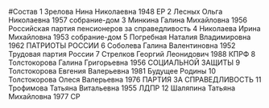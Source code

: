 #Состав
1 Зрелова Нина Николаевна 1948 ЕР
2 Лесных Ольга Николаевна 1957 собрание-дом
3 Минкина Галина Михайловна 1956 Российская партия пенсионеров за справедливость
4 Николаева Ирина Михайловна 1953 собрание-дом
5 Погребная Наталия Владимировна 1962 ПАТРИОТЫ РОССИИ
6 Соболева Галина Валентиновна 1952 Трудовая партия России
7 Стрелков Георгий Леонидович 1988 КПРФ
8 Толстокорова Галина Григорьевна 1956 СОЦИАЛЬНОЙ ЗАЩИТЫ
9 Толстокорова Евгения Валерьевна 1981 Будущее Родины
10 Толстокорова Олеся Валерьевна 1976 ПАРТИЯ ЗА СПРАВЕДЛИВОСТЬ
11 Трофимова Татьяна Витальевна 1955 ЛДПР
12 Шаляпина Татьяна Михайловна 1977 СР
